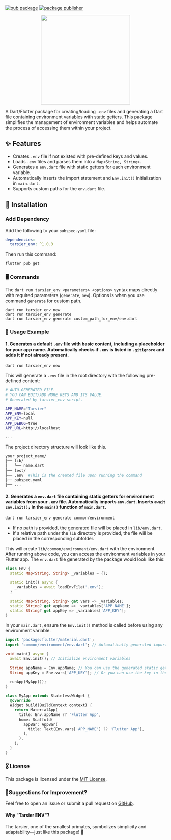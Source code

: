 <!-- 
This README describes the package. If you publish this package to pub.dev,
this README's contents appear on the landing page for your package.

For information about how to write a good package README, see the guide for
[writing package pages](https://dart.dev/guides/libraries/writing-package-pages). 

For general information about developing packages, see the Dart guide for
[creating packages](https://dart.dev/guides/libraries/create-library-packages)
and the Flutter guide for
[developing packages and plugins](https://flutter.dev/developing-packages). 
-->

[![pub package](https://img.shields.io/pub/v/tarsier_env.svg)](https://pub.dev/packages/tarsier_env)
[![package publisher](https://img.shields.io/pub/publisher/tarsier_env.svg)](https://pub.dev/packages/tarsier_env/publisher)

<p align="center">
<img height="280" src="https://raw.githubusercontent.com/marianz-bonfire/tarsier_env/master/assets/logo.png">
</p>

A Dart/Flutter package for creating/loading `.env` files and generating a Dart file containing environment variables with static getters. This package simplifies the management of environment variables and helps automate the process of accessing them within your project.

## ✨ Features

- Creates `.env` file if not existed with pre-defined keys and values.
- Loads `.env` files and parses them into a `Map<String, String>`.
- Generates a `env.dart` file with static getters for each environment variable.
- Automatically inserts the import statement and `Env.init()` initialization in `main.dart`.
- Supports custom paths for the `env.dart` file.

## 🚀 Installation

### Add Dependency

Add the following to your `pubspec.yaml` file:

```yaml
dependencies:
  tarsier_env: ^1.0.3
```
Then run this command:

```sh
flutter pub get
```

### 🖥️ Commands

The `dart run tarsier_env <parameters> <options>` syntax maps directly with required parameters (`generate`, `new`). Options is when you use command `generate` for custom path.

```
dart run tarsier_env new
dart run tarsier_env generate
dart run tarsier_env generate custom_path_for_env/env.dart
```

### 📒 Usage Example

#### 1. Generates a default `.env` file with basic content, including a placeholder for your app name. Automatically checks if `.env` is listed in `.gitignore` and adds it if not already present.
```sh
dart run tarsier_env new
```
This will generate a `.env` file in the root directory with the following pre-defined content:
```sh
# AUTO-GENERATED FILE. 
# YOU CAN EDIT/ADD MORE KEYS AND ITS VALUE.
# Generated by tarsier_env script.

APP_NAME="Tarsier"
APP_ENV=local
APP_KEY=null
APP_DEBUG=true
APP_URL=http://localhost

...
```
The project directory structure will look like this.
```sh
your_project_name/
├── lib/
│   └── name.dart
├── test/
├── .env  #This is the created file upon running the command
├── pubspec.yaml
├── ...
```


#### 2. Generates a `env.dart` file containing static getters for environment variables from your `.env` file. Automatically imports `env.dart`. Inserts `await Env.init();` in the `main()` function of `main.dart`.
```sh
dart run tarsier_env generate common/environment
```
  - If no path is provided, the generated file will be placed in `lib/env.dart`.
  - If a relative path under the `lib` directory is provided, the file will be placed in the corresponding subfolder.



This will create `lib/common/environment/env.dart` with the environment. After running above code, you can access the environment variables in your Flutter app.
The `env.dart` file generated by the package would look like this:
```dart
class Env {
  static Map<String, String> _variables = {};

  static init() async {
    _variables = await loadEnvFile('.env');
  }

  static Map<String, String> get vars => _variables;
  static String? get appName => _variables['APP_NAME'];
  static String? get appKey => _variables['APP_KEY'];
}
```

In your `main.dart`, ensure the `Env.init()` method is called before using any environment variable.

```dart
import 'package:flutter/material.dart';
import 'common/environment/env.dart'; // Automatically generated import

void main() async {
  await Env.init(); // Initialize environment variables

  String appName = Env.appName; // You can use the generated static getter
  String appKey = Env.vars['APP_KEY']; // Or you can use the key in the Map<String,String>

  runApp(MyApp());
}

class MyApp extends StatelessWidget {
  @override
  Widget build(BuildContext context) {
    return MaterialApp(
      title: Env.appName ?? 'Flutter App',
      home: Scaffold(
        appBar: AppBar(
          title: Text(Env.vars['APP_NAME'] ?? 'Flutter App'),
        ),
      ),
    );
  }
}
```

### 🎖️ License
This package is licensed under the [MIT License](https://mit-license.org/).

### 🐞Suggestions for Improvement?
Feel free to open an issue or submit a pull request on [GitHub](https://github.com/marianz-bonfire/tarsier_env).

#### Why "Tarsier ENV"?
The tarsier, one of the smallest primates, symbolizes simplicity and adaptability—just like this package! 🐒
